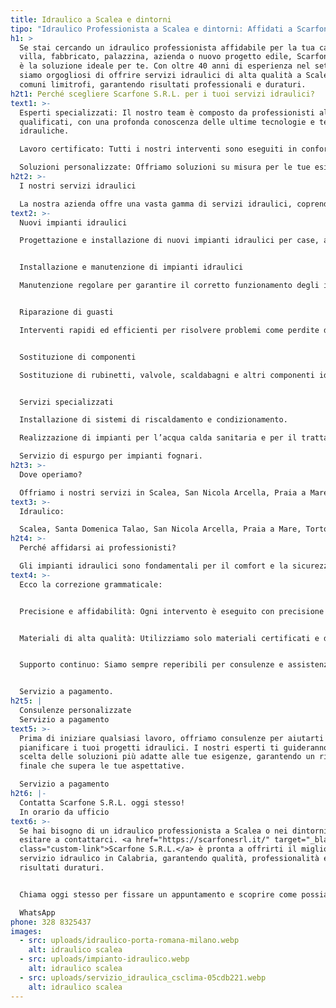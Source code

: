 ```yaml
---
title: Idraulico a Scalea e dintorni
tipo: "Idraulico Professionista a Scalea e dintorni: Affidati a Scarfone S.R.L."
h1: >
  Se stai cercando un idraulico professionista affidabile per la tua casa,
  villa, fabbricato, palazzina, azienda o nuovo progetto edile, Scarfone S.R.L.
  è la soluzione ideale per te. Con oltre 40 anni di esperienza nel settore,
  siamo orgogliosi di offrire servizi idraulici di alta qualità a Scalea e nei
  comuni limitrofi, garantendo risultati professionali e duraturi.
h2t1: Perché scegliere Scarfone S.R.L. per i tuoi servizi idraulici?
text1: >-
  Esperti specializzati: Il nostro team è composto da professionisti altamente
  qualificati, con una profonda conoscenza delle ultime tecnologie e tecniche
  idrauliche.

  Lavoro certificato: Tutti i nostri interventi sono eseguiti in conformità con gli standard di qualità più rigorosi e le normative vigenti.

  Soluzioni personalizzate: Offriamo soluzioni su misura per le tue esigenze specifiche, garantendo risultati ottimali.
h2t2: >-
  I nostri servizi idraulici

  La nostra azienda offre una vasta gamma di servizi idraulici, coprendo ogni lavoro per le tue esigenze:
text2: >-
  Nuovi impianti idraulici

  Progettazione e installazione di nuovi impianti idraulici per case, appartamenti, ville e uffici.


  Installazione e manutenzione di impianti idraulici

  Manutenzione regolare per garantire il corretto funzionamento degli impianti.


  Riparazione di guasti

  Interventi rapidi ed efficienti per risolvere problemi come perdite d’acqua, tubi rotti o scarichi intasati. Diagnosi accurata per individuare e risolvere la causa principale del problema.


  Sostituzione di componenti

  Sostituzione di rubinetti, valvole, scaldabagni e altri componenti idraulici con prodotti di alta qualità. Installazione di sistemi moderni per il risparmio idrico ed energetico.


  Servizi specializzati

  Installazione di sistemi di riscaldamento e condizionamento.

  Realizzazione di impianti per l’acqua calda sanitaria e per il trattamento delle acque reflue.

  Servizio di espurgo per impianti fognari.
h2t3: >-
  Dove operiamo?

  Offriamo i nostri servizi in Scalea, San Nicola Arcella, Praia a Mare, Santa Maria Del Cedro, Grisolia, Diamante, Cirella e nei comuni circostanti, estendendo la nostra copertura a tutta la fascia tirrenica.
text3: >-
  Idraulico: 

  Scalea, Santa Domenica Talao, San Nicola Arcella, Praia a Mare, Tortora, Maratea, Papasidero, Verbicaro, Santa Maria del Cedro, Grisolia, Cirella, Diamante, Belvedere Marittimo, Sangineto, Fuscaldo, Maierà, Cittadella del Capo, Cetraro, Guardia Piemontese, Paola (Santuario di San Francesco), Tropea, Capo Vaticano, Reggio Calabria, Soverato, Pizzo Calabro, Stilo, Le Castella (Crotone), Vibo Valentia Marina, Napoli, Salerno, Avellino, Battipaglia, Pompei, Scafati, Sorrento, Positano, Vietri sul Mare, Ravello, Minori e Maiori, Cetara, Vico Equense, Ischia, Capri, Procida, Polignano a Mare, Roma, Milano, Firenze, Pisa, Livorno, Chianti, Montalcino, Montepulciano, San Gimignano, Viareggio, Forte dei Marmi, Siena, Perugia, Assisi, Orvieto, Norcia, Gubbio, Cefalù, Sciacca, Favignana, Etna, Isola di Pantelleria, Noto, Venezia, Padova, Verona, Jesolo, Bologna, Rimini, Riccione, Cattolica, Torino, Porto Cervo, Costa Smeralda, Alghero, Baja Sardinia, La Maddalena, Pula (Chia), Palermo, Catania, Taormina, Portofino, Lago Maggiore, Lago di Como, Como, Genova, Ancona, Pesaro, Lecce, Porto Cesareo, Gallipoli, Ostuni, Santa Maria di Leuca, Monopoli, Polignano a Mare, Leuca, Elba, Costa Viola
h2t4: >-
  Perché affidarsi ai professionisti?

  Gli impianti idraulici sono fondamentali per il comfort e la sicurezza della tua casa o azienda. Un lavoro mal eseguito può portare a problemi costosi e danni strutturali. Ecco perché è essenziale affidarsi a professionisti esperti come Scarfone S.R.L.:
text4: >-
  Ecco la correzione grammaticale:


  Precisione e affidabilità: Ogni intervento è eseguito con precisione e attenzione ai dettagli.


  Materiali di alta qualità: Utilizziamo solo materiali certificati e di prima classe.


  Supporto continuo: Siamo sempre reperibili per consulenze e assistenza post-intervento.


  Servizio a pagamento.
h2t5: |
  Consulenze personalizzate
  Servizio a pagamento
text5: >-
  Prima di iniziare qualsiasi lavoro, offriamo consulenze per aiutarti a
  pianificare i tuoi progetti idraulici. I nostri esperti ti guideranno nella
  scelta delle soluzioni più adatte alle tue esigenze, garantendo un risultato
  finale che supera le tue aspettative.

  Servizio a pagamento
h2t6: |-
  Contatta Scarfone S.R.L. oggi stesso!
  In orario da ufficio
text6: >-
  Se hai bisogno di un idraulico professionista a Scalea o nei dintorni, non
  esitare a contattarci. <a href="https://scarfonesrl.it/" target="_blank"
  class="custom-link">Scarfone S.R.L.</a> è pronta a offrirti il miglior
  servizio idraulico in Calabria, garantendo qualità, professionalità e
  risultati duraturi.


  Chiama oggi stesso per fissare un appuntamento e scoprire come possiamo aiutarti a risolvere ogni problema idraulico!  

  WhatsApp 
phone: 328 8325437
images:
  - src: uploads/idraulico-porta-romana-milano.webp
    alt: idraulico scalea
  - src: uploads/impianto-idraulico.webp
    alt: idraulico scalea
  - src: uploads/servizio_idraulica_csclima-05cdb221.webp
    alt: idraulico scalea
---
```

